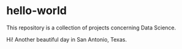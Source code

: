 # hello-world
This repository is a collection of projects  concerning Data Science.

Hi! Another beautiful day in San Antonio, Texas.
